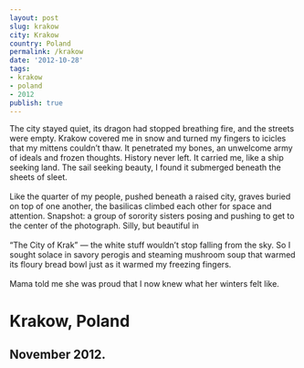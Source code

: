 ```yaml
---
layout: post
slug: krakow
city: Krakow
country: Poland
permalink: /krakow
date: '2012-10-28'
tags:
- krakow
- poland
- 2012
publish: true
---
```


<div class="poem-area">
  <p class="poem">
  The city stayed quiet, its dragon had stopped breathing fire, and the streets were empty. Krakow covered me in snow and turned my fingers to icicles that my mittens couldn’t thaw. It penetrated my bones, an unwelcome army of ideals and frozen thoughts. History never left. It carried me, like a ship seeking land. The sail seeking beauty, I found it submerged beneath the sheets of sleet.
  <br><br>
  Like the quarter of my people, pushed beneath a raised city, graves buried on top of one another, the basilicas climbed each other for space and attention. Snapshot: a group of sorority sisters posing and pushing to get to the center of the photograph. Silly, but beautiful in
  <br><br>
  “The City of Krak” — the white stuff wouldn’t stop falling from the sky. So I sought solace in savory perogis and steaming mushroom soup that warmed its floury bread bowl just as it warmed my freezing fingers.
  <br><br>
  Mama told me she was proud that I now knew what her winters felt like.
  </p>
</div>

<div class="img-area">
  <h1>Krakow, Poland</h1>
  <h2>November 2012.</h2>

  <div class="img-one"></div>
  <div class="img-two"></div>
</div>

<script type="text/javascript">
  WebFontConfig = {
    google: { families: [ 'Gravitas+One::latin', 'Source+Serif+Pro::latin' ] }
  };
  (function() {
    var wf = document.createElement('script');
    wf.src = ('https:' == document.location.protocol ? 'https' : 'http') +
      '://ajax.googleapis.com/ajax/libs/webfont/1/webfont.js';
    wf.type = 'text/javascript';
    wf.async = 'true';
    var s = document.getElementsByTagName('script')[0];
    s.parentNode.insertBefore(wf, s);
  })(); </script>